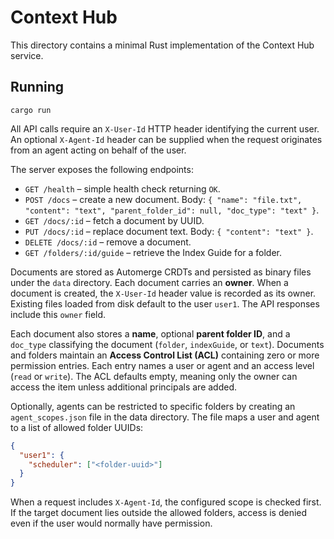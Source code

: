 # Context Hub

This directory contains a minimal Rust implementation of the Context Hub service.

## Running

```
cargo run
```

All API calls require an `X-User-Id` HTTP header identifying the current user.
An optional `X-Agent-Id` header can be supplied when the request originates from
an agent acting on behalf of the user.

The server exposes the following endpoints:

- `GET /health` – simple health check returning `OK`.
- `POST /docs` – create a new document. Body: `{ "name": "file.txt", "content": "text", "parent_folder_id": null, "doc_type": "text" }`.
- `GET /docs/:id` – fetch a document by UUID.
- `PUT /docs/:id` – replace document text. Body: `{ "content": "text" }`.
- `DELETE /docs/:id` – remove a document.
- `GET /folders/:id/guide` – retrieve the Index Guide for a folder.

Documents are stored as Automerge CRDTs and persisted as binary files under the `data` directory. Each document carries an **owner**. When a document is created, the `X-User-Id` header value is recorded as its owner. Existing files loaded from disk default to the user `user1`. The API responses include this `owner` field.

Each document also stores a **name**, optional **parent folder ID**, and a `doc_type` classifying the document (`folder`, `indexGuide`, or `text`).
Documents and folders maintain an **Access Control List (ACL)** containing zero or more permission entries. Each entry names a user or agent and an access level (`read` or `write`). The ACL defaults empty, meaning only the owner can access the item unless additional principals are added.

Optionally, agents can be restricted to specific folders by creating an
`agent_scopes.json` file in the data directory. The file maps a user and agent
to a list of allowed folder UUIDs:

```json
{
  "user1": {
    "scheduler": ["<folder-uuid>"]
  }
}
```

When a request includes `X-Agent-Id`, the configured scope is checked first. If
the target document lies outside the allowed folders, access is denied even if
the user would normally have permission.
